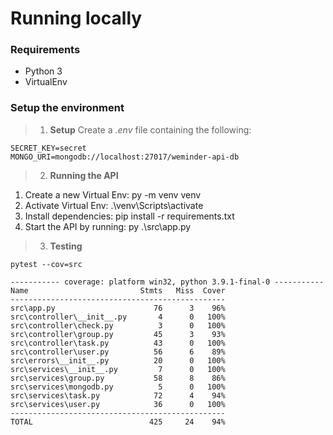 # Running locally

### Requirements  
- Python 3
- VirtualEnv

### Setup the environment

> 1. **Setup**
Create a *.env* file containing the following:

```
SECRET_KEY=secret
MONGO_URI=mongodb://localhost:27017/weminder-api-db
```

> 2. **Running the API**

1. Create a new Virtual Env: py -m venv venv
2. Activate Virtual Env: .\venv\Scripts\activate
2. Install dependencies: pip install -r requirements.txt
3. Start the API by running: py .\src\app.py

> 3. **Testing**

```
pytest --cov=src

----------- coverage: platform win32, python 3.9.1-final-0 -----------
Name                         Stmts   Miss  Cover
------------------------------------------------
src\app.py                      76      3    96%
src\controller\__init__.py       4      0   100%
src\controller\check.py          3      0   100%
src\controller\group.py         45      3    93%
src\controller\task.py          43      0   100%
src\controller\user.py          56      6    89%
src\errors\__init__.py          20      0   100%
src\services\__init__.py         7      0   100%
src\services\group.py           58      8    86%
src\services\mongodb.py          5      0   100%
src\services\task.py            72      4    94%
src\services\user.py            36      0   100%
------------------------------------------------
TOTAL                          425     24    94%
```